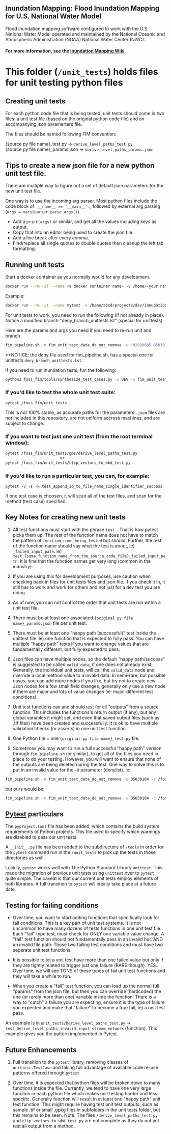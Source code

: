## Inundation Mapping: Flood Inundation Mapping for U.S. National Water Model

Flood inundation mapping software configured to work with the U.S. National Water Model operated and maintained by the National Oceanic and Atmospheric Administration (NOAA) National Water Center (NWC).

#### For more information, see the [Inundation Mapping Wiki](https://github.com/NOAA-OWP/inundation-mapping/wiki).

# This folder (`/unit_tests`) holds files for unit testing python files

## Creating unit tests

For each python code file that is being tested, unit tests should come in two files: a unit test file (based on the original python code file) and an accompanying json paramerters file. 

The files should be named following FIM convention:

{source py file name}_test.py ->     `derive_level_paths_test.py`  
{source py file name}_params.json -> `derive_level_paths_params.json`


## Tips to create a new json file for a new python unit test file.

There are multiple way to figure out a set of default json parameters for the new unit test file. 

One way is to use the incoming arg parser. Most python files include the code block of ` __name__ == '__main__':`, followed by external arg parsing (`args = vars(parser.parse_args()`). 
* Add a `print(args)` or similar, and get all the values including keys as output.  
* Copy that into an editor being used to create the json file.  
* Add a line break after every comma.  
* Find/replace all single quotes to double quotes then cleanup the left tab formatting.


## Running unit tests

Start a docker container as you normally would for any development. 
```bash 
docker run --rm -it --name <a docker container name> -v /home/<your name>/projects/<folder path>/:/foss_fim {your docker image name}
```
Example:
```bash 
docker run --rm -it --name mytest -v /home/abcd/projects/dev/innudation-mapping/:/foss_fim -v /abcd_share/foss_fim/outputs/:/outputs -v /abcs_share/foss_fim/:/data fim_4:dev_20220208_8eba0ee
```

For unit tests to work, you need to run the following (if not already in place).
Notice a modified branch "deny_branch_unittests.lst"  (special for unittests)

Here are the params and args you need if you need to re-run unit and branch

```bash
fim_pipeline.sh -n fim_unit_test_data_do_not_remove -u "02020005 05030104" -bd /foss_fim/config/deny_branch_unittests.lst -ud None -j 1 -o
```

**NOTICE: the deny file used for fim_pipeline.sh, has a special one for unittests `deny_branch_unittests.lst`.

If you need to run inundation tests, fun the following:

```bash
python3 foss_fim/tools/synthesize_test_cases.py -c DEV -v fim_unit_test_data_do_not_remove -jh 1 -jb 1 -m /data/outputs/fim_unit_test_data_do_not_remove/alpha_test_metrics.csv -o
```
### If you'd like to test the whole unit test suite:
```
pytest /foss_fim/unit_tests
```

This is not 100% stable, as accurate paths for the parameters `.json` files are not included in this repository, are not uniform accross machines, and are subject to change. 
 
### If you want to test just one unit test (from the root terminal window):

```bash
pytest /foss_fim/unit_tests/gms/derive_level_paths_test.py 
						or  
pytest /foss_fim/unit_tests/clip_vectors_to_wbd_test.py
```

### If you'd like to run a particular test, you can, for example:
```
pytest -v -s -k test_append_id_to_file_name_single_identifier_success
```

If one test case is choosen, it will scan all of the test files, and scan for the method (test case) specified. 

## Key Notes for creating new unit tests
1) All test functions must start with the phrase `test_`. That is how pytest picks them up. The rest of the function name does not have to match the pattern of `function_name_being_tested` but should. Further, the rest of the function name should say what the test is about, ie) `_failed_input_path`.  ie) `test_{some_function_name_from_the_source_code_file}_failed_input_path`. It is fine that the function names get very long (common in the industry).

2) If you are using this for development purposes, use caution when checking back in files for unit tests files and json file. If you check it in, it still has to work and work for others and not just for a dev test you are doing.

3) As of now, you can not control the order that unit tests are run within a unit test file. 

4) There must be at least one associated `{original py file name}_params.json` file per unit test.

5) There must be at least one "happy path (successful)" test inside the unittest file. ie) one function that is expected to fully pass. You can have multiple "happy path" tests if you want to change values that are fundamentally different, but fully expected to pass.

6) Json files can have multiple nodes, so the default "happy path/success" is suggested to be called `valid_data`, if one does not already exist. Generally, the individual unit tests, will call the `valid_data` node and override a local method value to a invalid data. In semi-rare, but possible cases, you can add more nodes if you like, but try not to create new Json nodes for a few small field changes, generally only use a new node if there are major and lots of value changes (ie: major different test conditions).

7) Unit test functions can and should test for all "outputs" from a source function. This includes the functions's return output (if any), but any global variables it might set, and even that saved output files (such as .tif files) have been created and successfully. It is ok to have multiple validation checks (or asserts) in one unit test function.

8) One Python file = one `{original py file name}_test.py` file.

9) Sometimes you may want to run a full successful "happy path" version through `fim_pipeline.sh` (or similar), to get all of the files you need in place to do your testing. However, you will want to ensure that none of the outputs are being deleted during the test. One way to solve this is to put in an invalid value for the `-d` parameter (denylist). 
ie:
```bash
fim_pipeline.sh -n fim_unit_test_data_do_not_remove -u 05030104 -c /foss_fim/config/params_template.env -j 1 -d /foss_fim/config/deny_unit_default.lst -o
```
but ours would be:
```bash 
fim_pipeline.sh -n fim_unit_test_data_do_not_remove -u 05030104 -c /foss_fim/config/params_template.env -j 1 -d no_list -o
```

## [Pytest](https://docs.pytest.org/en/7.2.x/) particulars

The `pyproject.toml` file has been added, which contains the build system requirements of Python projects.  This file used to specify which warnings are disabled to pass our unit tests. 

A `__init__.py` file has been added to the subdirectory of `/tools` in order for the `pytest` command run in the `/unit_tests` to pick up the tests in those directories as well.

Luckily, `pytest` works well with The Python Standard Library `unittest`. This made the migration of previous unit tests using `unittest` over to `pytest` quite simple. The caveat is that our current unit tests employ elements of both libraries. A full transition to `pytest` will ideally take place at a future date.

## Testing for failing conditions
- Over time, you want to start adding functions that specifically look for fail conditions. This is a key part of unit test systems. It is not uncommon to have many dozens of tests functions in one unit test file. Each "fail" type test, must check for ONLY one variable value change. A "fail" test function should not fundamentally pass in an invalid huc AND an invalid file path.  Those two failing test conditions and must have two seperate unit test functions. 

- It is possible to let a unit test have more than one failed value but only if they are tightly related to trigger just one failure (RARE though). YES.. Over time, we will see TONS of these types of fail unit test functions and they will take a while to run.

- When you create a "fail" test function, you can load up the normal full "params" from the json file, but then you can override (hardcoded) the one (or rarely more than one) variable inside the function. There is a way to "catch" a failure you are expecting, ensure it is the type of failure you expected and make that "failure" to become a true fail, ie) a unit test pass. 

An example is in `unit_tests/Derive_level_paths_test.py` -> `test_Derive_level_paths_invalid_input_stream_network` (function). This example gives you the pattern implemented in Pytest.

## Future Enhancements
1) Full transition to the `pytest` library, removing classes of `unittest.TestCase` and taking full advantage of available code re-use patterns offered through `pytest`.  

2) Over time, it is expected that python files will be broken down to many functions inside the file. Currently, we tend to have one very large function in each python file which makes unit testing harder and less specific. Generally function will result in at least one "happy path" unit test function. This might require having test unit test outputs, such as sample .tif or small .gpkg files in subfolders in the unit tests folder, but this remains to be seen. Note: The files `/derive_level_paths_test.py` and `clip_vectors_to_wbd_test.py` are not complete as they do not yet test all output from a method.
